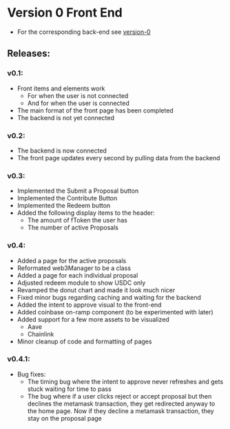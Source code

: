 # Version 0 Front End

- For the corresponding back-end see [version-0](https://github.com/Fund-Finance/version-0)

## Releases:

### v0.1:

- Front items and elements work
  - For when the user is not connected
  - And for when the user is connected
- The main format of the front page has been completed
- The backend is not yet connected

### v0.2:
- The backend is now connected
- The front page updates every second by pulling data from the backend

### v0.3:
- Implemented the Submit a Proposal button
- Implemented the Contribute Button
- Implemented the Redeem button
- Added the following display items to the header:
    - The amount of fToken the user has
    - The number of active Proposals

### v0.4:
- Added a page for the active proposals
- Reformated web3Manager to be a class
- Added a page for each individual proposal
- Adjusted redeem module to show USDC only
- Revamped the donut chart and made it look much nicer
- Fixed minor bugs regarding caching and waiting for the backend
- Added the intent to approve visual to the front-end
- Added coinbase on-ramp component (to be experimented with later)
- Added support for a few more assets to be visualized
    - Aave
    - Chainlink
- Minor cleanup of code and formatting of pages 

### v0.4.1:
- Bug fixes:
    - The timing bug where the intent to approve never refreshes and gets stuck waiting for time to pass
    - The bug where if a user clicks reject or accept proposal but then declines the metamask transaction, they get redirected anyway to the home page. Now if they decline a metamask transaction, they stay on the proposal page

